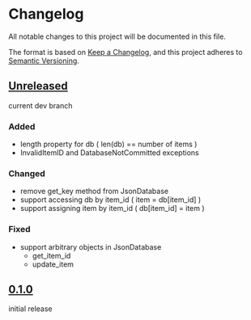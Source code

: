 # Changelog

All notable changes to this project will be documented in this file.

The format is based on [Keep a Changelog](https://keepachangelog.com/en/1.0.0/),
and this project adheres to [Semantic Versioning](https://semver.org/spec/v2.0.0.html).

## [Unreleased]

current dev branch

### Added

- length property for db ( len(db) == number of items )
- InvalidItemID and DatabaseNotCommitted exceptions

### Changed

- remove get_key method from JsonDatabase
- support accessing db by item_id ( item = db[item_id] )
- support assigning item by item_id ( db[item_id] = item )

### Fixed

- support arbitrary objects in JsonDatabase
    - get_item_id
    - update_item

## [0.1.0]

initial release


[unreleased]: https://github.com/OpenJarbas/json_database/tree/dev
[0.1.0]: https://github.com/OpenJarbas/json_database/tree/0.1.0
